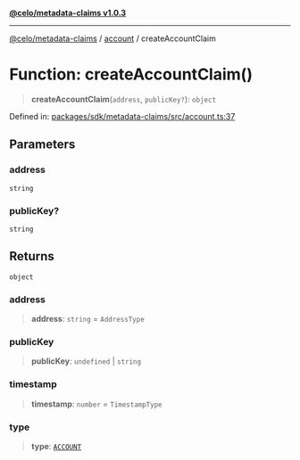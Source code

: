 [**@celo/metadata-claims v1.0.3**](../../README.md)

***

[@celo/metadata-claims](../../README.md) / [account](../README.md) / createAccountClaim

# Function: createAccountClaim()

> **createAccountClaim**(`address`, `publicKey?`): `object`

Defined in: [packages/sdk/metadata-claims/src/account.ts:37](https://github.com/celo-org/developer-tooling/blob/master/packages/sdk/metadata-claims/src/account.ts#L37)

## Parameters

### address

`string`

### publicKey?

`string`

## Returns

`object`

### address

> **address**: `string` = `AddressType`

### publicKey

> **publicKey**: `undefined` \| `string`

### timestamp

> **timestamp**: `number` = `TimestampType`

### type

> **type**: [`ACCOUNT`](../../types/enumerations/ClaimTypes.md#account)
